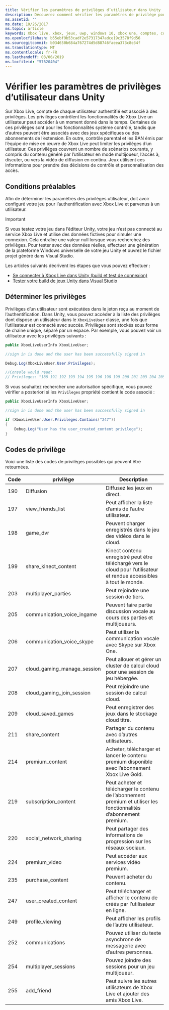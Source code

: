 ```yaml
---
title: Vérifier les paramètres de privilèges d’utilisateur dans Unity
description: Découvrez comment vérifier les paramètres de privilège pour signé dans un compte Xbox Live.
ms.assetid: ''
ms.date: 10/26/2017
ms.topic: article
keywords: Xbox live, xbox, jeux, uwp, windows 10, xbox une, comptes, comptes de test, contrôle parental, des privilèges d’utilisateur, la mise en œuvre interdictions, incitatives
ms.openlocfilehash: b55ebf9b53cadf2e57317347adce19c3578f9d56
ms.sourcegitcommit: b034650b684a767274d5d88746faeea373c8e34f
ms.translationtype: MT
ms.contentlocale: fr-FR
ms.lasthandoff: 03/06/2019
ms.locfileid: "57620404"
---
```

# <a name="check-user-privilege-settings-in-unity"></a>Vérifier les paramètres de privilèges d’utilisateur dans Unity
Sur Xbox Live, compte de chaque utilisateur authentifié est associé à des privilèges. Les privilèges contrôlent les fonctionnalités de Xbox Live un utilisateur peut accéder à un moment donné dans le temps. Certaines de ces privilèges sont pour les fonctionnalités système contrôlé, tandis que d’autres peuvent être associés avec des jeux spécifiques ou des abonnements de l’extension. En outre, contrôle parental et les BAN émis par l’équipe de mise en œuvre de Xbox Live peut limiter les privilèges d’un utilisateur. Ces privilèges couvrent un nombre de scénarios courants, y compris du contenu généré par l’utilisateur en mode multijoueur, l’accès à, discuter, ou vers la vidéo de diffusion en continu. Jeux utilisent ces informations pour prendre des décisions de contrôle et personnalisation des accès.

## <a name="prerequisites"></a>Conditions préalables
Afin de déterminer les paramètres des privilèges utilisateur, doit avoir configuré votre jeu pour l’authentification avec Xbox Live et parvenus à un utilisateur.

>[!IMPORTANT]
> Si vous testez votre jeu dans l’éditeur Unity, votre jeu n’est pas connecté au service Xbox Live et utilise des données fictives pour simuler une connexion. Cela entraîne une valeur null lorsque vous recherchez des privilèges. Pour tester avec des données réelles, effectuer une génération de la plateforme Windows universelle de votre jeu Unity et ouvrez le fichier projet généré dans Visual Studio.

Les articles suivants décrivent les étapes que vous pouvez effectuer :

* [Se connecter à Xbox Live dans Unity (build et test de connexion)](unity-prefabs-and-sign-in.md#build-and-test-sign-in)
* [Tester votre build de jeux Unity dans Visual Studio](test-visual-studio-build.md)

## <a name="determine-privileges"></a>Déterminer les privilèges
Privilèges d’un utilisateur sont exécutées dans le jeton reçu au moment de l’authentification. Dans Unity, vous pouvez accéder à la liste des privilèges dont dispose un utilisateur dans le `XboxLiveUser` classe, une fois que l’utilisateur est connecté avec succès. Privilèges sont stockés sous forme de chaîne unique, séparé par un espace. Par exemple, vous pouvez voir un utilisateur avec les privilèges suivants :

```csharp
public XboxLiveUserInfo XboxLiveUser;

//sign in is done and the user has been successfully signed in

Debug.Log(XboxLiveUser.User.Privileges);

//Console would read:
// Privileges: "188 191 192 193 194 195 196 198 199 200 201 203 204 205 206 207 208 211 214 215 216 217 220 224 227 228 235 238 245 247 249 252 254 255"
```

Si vous souhaitez rechercher une autorisation spécifique, vous pouvez vérifier a posteriori si les `Privileges` propriété contient le code associé :

```csharp
public XboxLiveUserInfo XboxLiveUser;

//sign in is done and the user has been successfully signed in

if (XboxLiveUser.User.Privileges.Contains("247"))
{
    Debug.Log("User has the user_created_content privilege");
}
```

## <a name="privilege-codes"></a>Codes de privilège
Voici une liste des codes de privilèges possibles qui peuvent être retournées.

| Code  | privilège  | Description   |
|------ |-----------------------------  |-------------------    |
| 190   | Diffusion             | Diffusez les jeux en direct.     |
| 197   | view_friends_list     | Peut afficher la liste d’amis de l’autre utilisateur.   |
| 198   | game_dvr              | Peuvent charger enregistrés dans le jeu des vidéos dans le cloud.      |
| 199   | share_kinect_content          | Kinect contenu enregistré peut être téléchargé vers le cloud pour l’utilisateur et rendue accessibles à tout le monde. |
| 203   | multiplayer_parties           | Peut rejoindre une session de tiers.     |
| 205   | communication_voice_ingame    | Peuvent faire partie discussion vocale au cours des parties et multijoueurs.    |
| 206   | communication_voice_skype     | Peut utiliser la communication vocale avec Skype sur Xbox One.   |
| 207   | cloud_gaming_manage_session   | Peut allouer et gérer un cluster de calcul cloud pour une session de jeu hébergée.    |
| 208   | cloud_gaming_join_session     | Peut rejoindre une session de calcul cloud.     |
| 209   | cloud_saved_games     | Peut enregistrer des jeux dans le stockage cloud titre.    |
| 211   | share_content     | Partager du contenu avec d’autres utilisateurs.    |
| 214   | premium_content   | Acheter, télécharger et lancer le contenu premium disponible avec l’abonnement Xbox Live Gold.     |
| 219   | subscription_content  | Peut acheter et télécharger le contenu de l’abonnement premium et utiliser les fonctionnalités d’abonnement premium.     |
| 220   | social_network_sharing    | Peut partager des informations de progression sur les réseaux sociaux.    |
| 224   | premium_video     | Peut accéder aux services vidéo premium.    |
| 235   | purchase_content  | Peuvent acheter du contenu.     |
| 247   | user_created_content  | Peut télécharger et afficher le contenu de créés par l’utilisateur en ligne.    |
| 249   | profile_viewing   | Peut afficher les profils de l’autre utilisateur.   |
| 252   | communications    | Pouvez utiliser du texte asynchrone de messagerie avec d’autres personnes.    |
| 254   | multiplayer_sessions  | Pouvez joindre des sessions pour un jeu multijoueur.   |
| 255   | add_friend    | Peut suivre les autres utilisateurs de Xbox Live et ajouter des amis Xbox Live.   |

